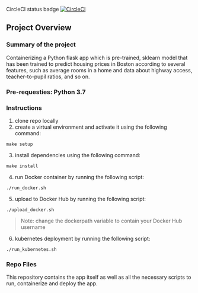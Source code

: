 CircleCI status badge
[![CircleCI](https://dl.circleci.com/status-badge/img/gh/fai-zaben/project-operationalize-a-machine-learning-microservice-api/tree/main.svg?style=svg)](https://dl.circleci.com/status-badge/redirect/gh/fai-zaben/project-operationalize-a-machine-learning-microservice-api/tree/main)

## Project Overview

### Summary of the project

Containerizing a Python flask app which is pre-trained, sklearn model that has been trained to predict housing prices in Boston according to several features, such as average rooms in a home and data about highway access, teacher-to-pupil ratios, and so on.

### Pre-requesties: Python 3.7

### Instructions
1. clone repo locally
2. create a virtual environment and activate it using the following command:

```
make setup
```

3. install dependencies using the following command:

```
make install
```

4. run Docker container by running the following script:

```
./run_docker.sh
```

5. upload to Docker Hub by running the following script:

```
./upload_docker.sh
```

> Note: change the dockerpath variable to contain your Docker Hub username

6. kubernetes deployment by running the following script:

```
./run_kubernetes.sh
```

### Repo Files

This repository contains the app itself as well as all the necessary scripts to run, containerize and deploy the app.
